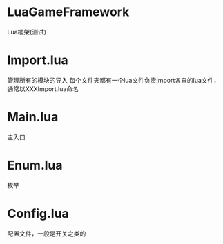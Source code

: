 # LuaGameFramework
Lua框架(测试)

# Import.lua 
管理所有的模块的导入
每个文件夹都有一个lua文件负责Import各自的lua文件，通常以XXXImport.lua命名

# Main.lua 
主入口

# Enum.lua 
枚举

# Config.lua
配置文件，一般是开关之类的
